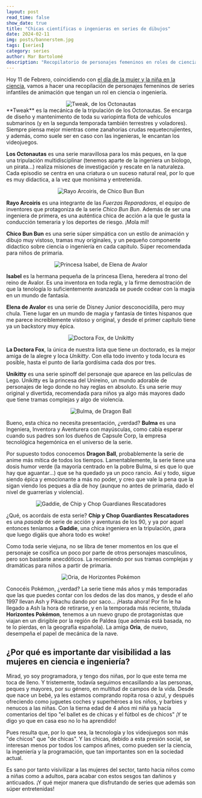 ```yaml
---
layout: post
read_time: false
show_date: true
title: "Chicas científicas o ingenieras en series de dibujos"
date: 2024-02-11
img: posts/bannerstem.jpg
tags: [series]
category: series
author: Mar Bartolomé
description: "Recopilatorio de personajes femeninos en roles de ciencia o ingeniería que aparecen en series infantiles"
---
```



Hoy 11 de Febrero, coincidiendo con [el día de la mujer y la niña en la ciencia](https://11defebrero.org/), vamos a hacer una recopilación de personajes femeninos de series infantiles de animación que tengan un rol en ciencia o ingeniería.

<center><img src='./assets/img/posts/chicas_stem/tweak.png' alt='Tweak, de los Octonautas'></center>
**Tweak** es la mecánica de la tripulación de los Octonautas. Se encarga de diseño y mantenimento de toda su variopinta flota de vehículos submarinos (y en la segunda temporada también terrestres y voladores). Siempre piensa mejor mientras come zanahorias crudas requetecrujientes, y además, como suele ser en caso con las ingenieras, le encantan los videojuegos.

**Los Octonautas** es una serie maravillosa para los más peques, en la que una tripulación multidisciplinar (tenemos aparte de la ingeniera un biologo, un pirata...) realiza misiones de investigación y rescate en la naturaleza. Cada episodio se centra en una criatura o un suceso natural real, por lo que es muy didactica, a la vez que monísima y entretenida. 

<center><img src='./assets/img/posts/chicas_stem/rayo.png' alt='Rayo Arcoiris, de Chico Bun Bun'></center>

**Rayo Arcoiris** es una integrante de las *Fuerzas Reparadoras*, el equipo de inventores que protagoniza de la serie *Chico Bun Bun*. Además de ser una ingeniera de primera, es una auténtica chica de acción a la que le gusta la conducción temeraria y los deportes de riesgo. ¡Mola mil!

**Chico Bun Bun** es una serie súper simpática con un estilo de animación y dibujo muy vistoso, tramas muy originales, y un pequeño componente didactico sobre ciencia o ingeniería en cada capitulo. Súper recomendada para niños de primaria.

<center><img src='./assets/img/posts/chicas_stem/isabel.png' alt='Princesa Isabel, de Elena de Avalor'></center>

**Isabel** es la hermana pequeña de la princesa Elena, heredera al trono del reino de Avalor. Es una inventora en toda regla, y la firme demostración de que la tenología lo suficientemente avanzada se puede codear con la magia en un mundo de fantasía.

**Elena de Avalor** es una serie de Disney Junior desconocidilla, pero muy chula. Tiene lugar en un mundo de magia y fantasía de tintes hispanos que me parece increiblemente vistoso y original, y desde el primer capítulo tiene ya un backstory muy épica.

<center><img src='./assets/img/posts/chicas_stem/drfox.png' alt='Doctora Fox, de Unikitty'></center>

**La Doctora Fox**, la única de nuestra lista que tiene un doctorado, es la mejor amiga de la alegre y loca *Unikitty*. Con ella todo invento y toda locura es posible, hasta el punto de liarla gordísima cada dos por tres.

**Unikitty** es una serie spinoff del personaje que aparece en las películas de Lego. Unikitty es la princesa del Unireino, un mundo adorable de personajes de lego donde no hay reglas en absoluto. Es una serie muy original y divertida, recomendada para niños ya algo más mayores dado que tiene tramas complejas y algo de violencia.

<center><img src='./assets/img/posts/chicas_stem/bulma.png' alt='Bulma, de Dragon Ball'></center>

Bueno, esta chica no necesita presentación, ¿verdad? **Bulma** es una Ingeniera, Inventora y Aventurera con mayúsculas, como cabía esperar cuando sus padres son los dueños de Capsule Corp, la empresa tecnológica hegemónica en el universo de la serie. 

Por supuesto todos conocemos **Dragon Ball**, probablemente la serie de anime más mítica de todos los tiempos. Lamentablemente, la serie tiene una dosis humor verde (la mayoría centrado en la pobre Bulma, si es que lo que hay que aguantar...) que se ha quedado ya un poco rancio. Así y todo, sigue siendo épica y emocionante a más no poder, y creo que vale la pena que la sigan viendo los peques a día de hoy (aunque no antes de primaria, dado el nivel de guarrerías y violencia).

<center><img src='./assets/img/posts/chicas_stem/gaddie.png' alt='Gaddie, de Chip y Chop Guardianes Rescatadores'></center>

¿Qué, os acordais de esta serie? **Chip y Chop Guardiantes Rescatadores** es una *pasada* de serie de acción y aventuras de los 90, y ya por aquel entonces teníamos a **Gaddie**, una chica ingeniera en la tripulación, ¡para que luego digáis que ahora todo es woke!

Como toda serie viejuna, no se libra de tener momentos en los que el personaje se cosifica un poco por parte de otros personajes masculinos, pero son bastante anecdóticos. La recomiendo por sus tramas complejas y dramáticas para niños a partir de primaria.

<center><img src='./assets/img/posts/chicas_stem/oria.png' alt='Oria, de Horizontes Pokémon'></center>

Conocéis Pokémon, ¿verdad? La serie tiene más años y más temporadas que las que puedes contar con los dedos de las dos manos, y desde el año 1997 llevan Ash y Pikachu dando por saco... ¡Hasta ahora! Por fin le ha llegado a Ash la hora de retirarse, y en la temporada más reciente, titulada **Horizontes Pokémon**, tenemos a un nuevo grupo de protagonistas que viajan en un dirigible por la región de Paldea (que además está basada, no te lo pierdas, en la geografía española). La amiga **Oria**, de nuevo, desempeña el papel de mecánica de la nave.


## ¿Por qué es importante dar visibilidad a las mujeres en ciencia e ingeniería?

Mirad, yo soy programadora, y tengo dos niñas, por lo que este tema me toca de lleno. Y tristemente, todavía seguimos encasillando a las personas, peques y mayores, por su género, en multitud de campos de la vida. Desde que nace un bebé, ya les estamos comprando ropita rosa o azul, y después ofreciendo como juguetes coches y superhéroes a los niños, y barbies y nenucos a las niñas. Con la tierna edad de 4 años mi niña ya hacía comentarios del tipo "el ballet es de chicas y el fútbol es de chicos" ¡Y te digo yo que en casa eso no lo ha aprendido!

Pues resulta que, por lo que sea, la tecnología y los videojuegos son más "de chicos" que "de chicas". Y las chicas, debido a esta presión social, se interesan menos por todos los campos afines, como pueden ser la ciencia, la ingeniería y la programación, que tan importantes son en la sociedad actual.

Es sano por tanto visivilizar a las mujeres del sector, tanto hacia niños como a niñas como a adultos, para acabar con estos sesgos tan dañinos y anticuados. ¡Y qué mejor manera que disfrutando de series que además son súper entretenidas!
